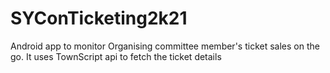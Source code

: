 # SYConTicketing2k21

Android app to monitor Organising committee member's ticket sales on the go. It uses TownScript api to fetch the ticket details
